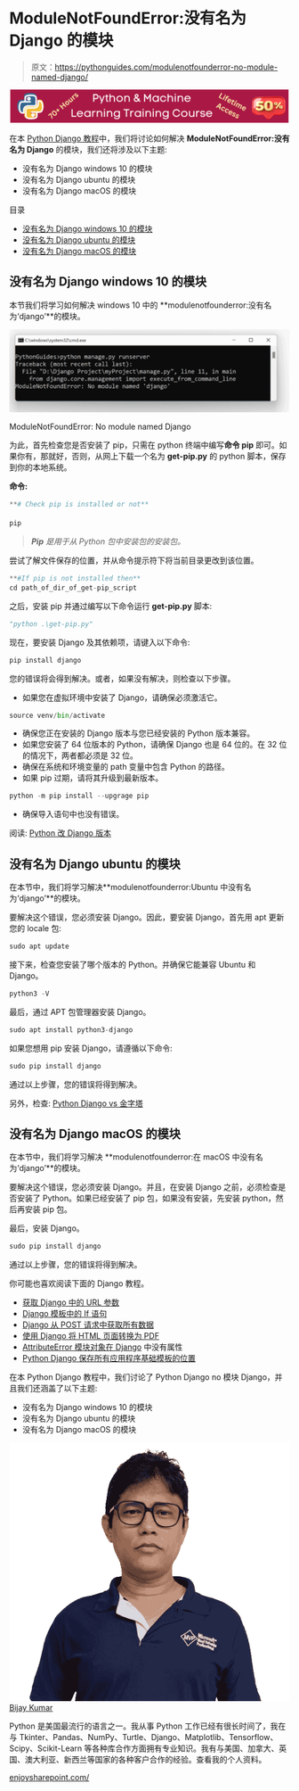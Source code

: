 # ModuleNotFoundError:没有名为 Django 的模块

> 原文：<https://pythonguides.com/modulenotfounderror-no-module-named-django/>

[![Python & Machine Learning training courses](img/49ec9c6da89a04c9f45bab643f8c765c.png)](https://sharepointsky.teachable.com/p/python-and-machine-learning-training-course)

在本 [Python Django 教程](https://pythonguides.com/how-to-install-django/)中，我们将讨论如何解决 **ModuleNotFoundError:没有名为 Django** 的模块，我们还将涉及以下主题:

*   没有名为 Django windows 10 的模块
*   没有名为 Django ubuntu 的模块
*   没有名为 Django macOS 的模块

目录

[](#)

*   [没有名为 Django windows 10 的模块](#No_module_named_Django_windows_10 "No module named Django windows 10")
*   [没有名为 Django ubuntu 的模块](#No_module_named_Django_ubuntu "No module named Django ubuntu")
*   [没有名为 Django macOS 的模块](#No_module_named_Django_macOS "No module named Django macOS")

## 没有名为 Django windows 10 的模块

本节我们将学习如何解决 windows 10 中的 **modulenotfounderror:没有名为‘django’**的模块。

![No module named Django windows 10](img/633a439113f24a236ed5921a1e32dad8.png "No module named Django windows 10")

ModuleNotFoundError: No module named Django

为此，首先检查您是否安装了 pip，只需在 python 终端中编写**命令 pip** 即可。如果你有，那就好，否则，从网上下载一个名为 **get-pip.py** 的 python 脚本，保存到你的本地系统。

**命令:**

```py
**# Check pip is installed or not**

pip
```

> ***Pip** 是用于从 Python 包中安装包的安装包。*

尝试了解文件保存的位置，并从命令提示符下将当前目录更改到该位置。

```py
**#If pip is not installed then** 
cd path_of_dir_of_get-pip_script
```

之后，安装 pip 并通过编写以下命令运行 **get-pip.py** 脚本:

```py
"python .\get-pip.py"
```

现在，要安装 Django 及其依赖项，请键入以下命令:

```py
pip install django
```

您的错误将会得到解决。或者，如果没有解决，则检查以下步骤。

*   如果您在虚拟环境中安装了 Django，请确保必须激活它。

```py
source venv/bin/activate
```

*   确保您正在安装的 Django 版本与您已经安装的 Python 版本兼容。
*   如果您安装了 64 位版本的 Python，请确保 Django 也是 64 位的。在 32 位的情况下，两者都必须是 32 位。
*   确保在系统和环境变量的 path 变量中包含 Python 的路径。
*   如果 pip 过期，请将其升级到最新版本。

```py
python -m pip install --upgrage pip
```

*   确保导入语句中也没有错误。

阅读: [Python 改 Django 版本](https://pythonguides.com/python-change-django-version/)

## 没有名为 Django ubuntu 的模块

在本节中，我们将学习解决**modulenotfounderror:Ubuntu 中没有名为‘django’**的模块。

要解决这个错误，您必须安装 Django。因此，要安装 Django，首先用 apt 更新您的 locale 包:

```py
sudo apt update
```

接下来，检查您安装了哪个版本的 Python。并确保它能兼容 Ubuntu 和 Django。

```py
python3 -V
```

最后，通过 APT 包管理器安装 Django。

```py
sudo apt install python3-django
```

如果您想用 pip 安装 Django，请遵循以下命令:

```py
sudo pip install django
```

通过以上步骤，您的错误将得到解决。

另外，检查: [Python Django vs 金字塔](https://pythonguides.com/python-django-vs-pyramid/)

## 没有名为 Django macOS 的模块

在本节中，我们将学习解决 **modulenotfounderror:在 macOS 中没有名为‘django’**的模块。

要解决这个错误，您必须安装 Django。并且，在安装 Django 之前，必须检查是否安装了 Python。如果已经安装了 pip 包，如果没有安装，先安装 python，然后再安装 pip 包。

最后，安装 Django。

```py
sudo pip install django
```

通过以上步骤，您的错误将得到解决。

你可能也喜欢阅读下面的 Django 教程。

*   [获取 Django 中的 URL 参数](https://pythonguides.com/get-url-parameters-in-django/)
*   [Django 模板中的 If 语句](https://pythonguides.com/if-statement-in-django-template/)
*   [Django 从 POST 请求中获取所有数据](https://pythonguides.com/django-get-all-data-from-post-request/)
*   [使用 Django 将 HTML 页面转换为 PDF](https://pythonguides.com/convert-html-page-to-pdf-using-django/)
*   [AttributeError 模块对象在 Django](https://pythonguides.com/module-object-has-no-attribute-in-django/) 中没有属性
*   [Python Django 保存所有应用程序基础模板的位置](https://pythonguides.com/django-where-to-save-base-template-for-all-apps/)

在本 Python Django 教程中，我们讨论了 Python Django no 模块 Django，并且我们还涵盖了以下主题:

*   没有名为 Django windows 10 的模块
*   没有名为 Django ubuntu 的模块
*   没有名为 Django macOS 的模块

![Bijay Kumar MVP](img/9cb1c9117bcc4bbbaba71db8d37d76ef.png "Bijay Kumar MVP")[Bijay Kumar](https://pythonguides.com/author/fewlines4biju/)

Python 是美国最流行的语言之一。我从事 Python 工作已经有很长时间了，我在与 Tkinter、Pandas、NumPy、Turtle、Django、Matplotlib、Tensorflow、Scipy、Scikit-Learn 等各种库合作方面拥有专业知识。我有与美国、加拿大、英国、澳大利亚、新西兰等国家的各种客户合作的经验。查看我的个人资料。

[enjoysharepoint.com/](https://enjoysharepoint.com/)[](https://www.facebook.com/fewlines4biju "Facebook")[](https://www.linkedin.com/in/fewlines4biju/ "Linkedin")[](https://twitter.com/fewlines4biju "Twitter")